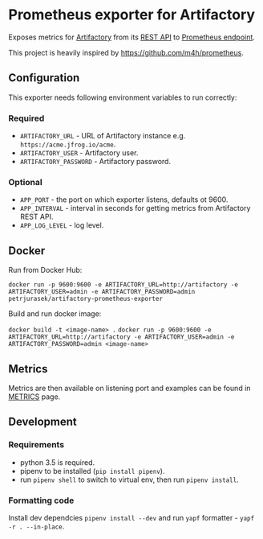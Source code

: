 # Prometheus exporter for Artifactory

Exposes metrics for [Artifactory](https://jfrog.com/artifactory/) from its 
[REST API](https://www.jfrog.com/confluence/display/RTF/Artifactory+REST+API) to 
[Prometheus endpoint](https://prometheus.io/docs/prometheus/latest/getting_started/#configuring-prometheus-to-monitor-itself).

This project is heavily inspired by <https://github.com/m4h/prometheus>.

## Configuration 

This exporter needs following environment variables to run correctly:

### Required

* ```ARTIFACTORY_URL``` - URL of Artifactory instance e.g. ```https://acme.jfrog.io/acme```.
* ```ARTIFACTORY_USER``` - Artifactory user.
* ```ARTIFACTORY_PASSWORD```  - Artifactory password.

### Optional

* ```APP_PORT``` - the port on which exporter listens, defaults ot 9600. 
* ```APP_INTERVAL``` - interval in seconds for getting metrics from Artifactory REST API.
* ```APP_LOG_LEVEL``` - log level.

## Docker

Run from Docker Hub:

```docker run -p 9600:9600 -e ARTIFACTORY_URL=http://artifactory -e ARTIFACTORY_USER=admin -e ARTIFACTORY_PASSWORD=admin petrjurasek/artifactory-prometheus-exporter```

Build and run docker image:

```docker build -t <image-name> .```
```docker run -p 9600:9600 -e ARTIFACTORY_URL=http://artifactory -e ARTIFACTORY_USER=admin -e ARTIFACTORY_PASSWORD=admin <image-name>```

## Metrics

Metrics are then available on listening port and examples can be found in [METRICS](docs/METRICS.md) page.

## Development

### Requirements

* python 3.5 is required.
* pipenv to be installed (```pip install pipenv```).
* run ```pipenv shell``` to switch to virtual env, then run ```pipenv install```. 


### Formatting code

Install dev dependcies ```pipenv install --dev``` and run ```yapf``` formatter - ```yapf -r . --in-place```.
